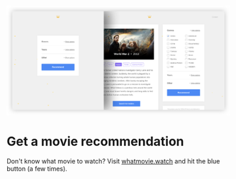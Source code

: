 [![whatmovie.watch](images/screenshot.png)](http://whatmovie.watch/)

# Get a movie recommendation

Don't know what movie to watch? Visit [whatmovie.watch](http://whatmovie.watch/) and hit the blue button (a few times).

